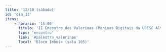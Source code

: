 ```yaml
---
title: '12/10 (sábado)'
id: 'dia_12'
itens:
    - horario: '15:00'
      titulo: 'II Encontro das Valerinas (Meninas Digitais da UDESC Alto Vale)'
      tipo: 'encontro'
      link: '#palestra_valerinas'
      local: 'Bloco Imbuia (sala 105)'
---
```

